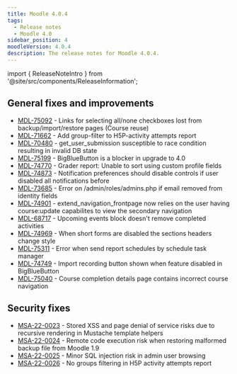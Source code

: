```yaml
---
title: Moodle 4.0.4
tags:
  - Release notes
  - Moodle 4.0
sidebar_position: 4
moodleVersion: 4.0.4
description: The release notes for Moodle 4.0.4.
---
```


import { ReleaseNoteIntro } from '@site/src/components/ReleaseInformation';

<ReleaseNoteIntro releaseName={frontMatter.moodleVersion} />

## General fixes and improvements
<!-- cspell:disable -->
- [MDL-75092](https://tracker.moodle.org/browse/MDL-75092) - Links for selecting all/none checkboxes lost from backup/import/restore pages (Course reuse)
- [MDL-71662](https://tracker.moodle.org/browse/MDL-71662) - Add group-filter to H5P-activity attempts report
- [MDL-70480](https://tracker.moodle.org/browse/MDL-70480) - get_user_submission susceptible to race condition resulting in invalid DB state
- [MDL-75199](https://tracker.moodle.org/browse/MDL-75199) - BigBlueButton is a blocker in upgrade to 4.0
- [MDL-74770](https://tracker.moodle.org/browse/MDL-74770) - Grader report: Unable to sort using custom profile fields
- [MDL-74873](https://tracker.moodle.org/browse/MDL-74873) - Notification preferences should disable controls if user disabled all notifications before
- [MDL-73685](https://tracker.moodle.org/browse/MDL-73685) - Error on /admin/roles/admins.php if email removed from identity fields
- [MDL-74901](https://tracker.moodle.org/browse/MDL-74901) - extend_navigation_frontpage now relies on the user having course:update capabilites to view the secondary navigation
- [MDL-68717](https://tracker.moodle.org/browse/MDL-68717) - Upcoming events block doesn't remove completed activities
- [MDL-74969](https://tracker.moodle.org/browse/MDL-74969) - When short forms are disabled the sections headers change style
- [MDL-75311](https://tracker.moodle.org/browse/MDL-75311) - Error when send report schedules by schedule task manager
- [MDL-74749](https://tracker.moodle.org/browse/MDL-74749) - Import recording button shown when feature disabled in BigBlueButton
- [MDL-75040](https://tracker.moodle.org/browse/MDL-75040) - Course completion details page contains incorrect course navigation
<!-- cspell:enable -->

## Security fixes
<!-- cspell:disable -->
- [MSA-22-0023](https://moodle.org/mod/forum/discuss.php?d=438392) - Stored XSS and page denial of service risks due to recursive rendering in Mustache template helpers
- [MSA-22-0024](https://moodle.org/mod/forum/discuss.php?d=438393) - Remote code execution risk when restoring malformed backup file from Moodle 1.9
- [MSA-22-0025](https://moodle.org/mod/forum/discuss.php?d=438394) - Minor SQL injection risk in admin user browsing
- [MSA-22-0026](https://moodle.org/mod/forum/discuss.php?d=438395) - No groups filtering in H5P activity attempts report
<!-- cspell:disable -->

